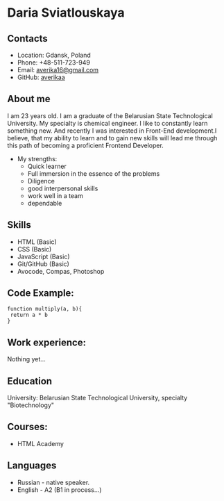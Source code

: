 # Daria Sviatlouskaya
## Contacts
* Location: Gdansk, Poland
* Phone: +48-511-723-949
* Email: averika16@gmail.com
* GitHub: [averikaa](https://github.com/averikaa 'github')
## About me
I am 23 years old. I am a graduate of the Belarusian State Technological University. My specialty is chemical engineer. I like to constantly learn something new. And recently I was interested in Front-End development.I believe, that my ability to learn and to gain new skills will lead me through this path of becoming a proficient Frontend Developer.
* My strengths:
    + Quick learner
    + Full immersion in the essence of the problems
    + Diligence
    + good interpersonal skills
    + work well in a team 
    + dependable
## Skills
* HTML (Basic)
* CSS (Basic)
* JavaScript (Basic)
* Git/GitHub (Basic)
* Avocode, Compas, Photoshop
## Code Example:
```
function multiply(a, b){
 return a * b
}
```
## Work experience:
Nothing yet…
## Education
University: Belarusian State Technological University, specialty "Biotechnology"
## Courses:
* HTML Academy
## Languages
* Russian - native speaker.
* English - A2 (B1 in process…)
